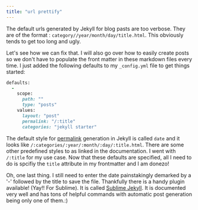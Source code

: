 ```yaml
---
title: "url prettify"
---
```

The default urls generated by Jekyll for blog pasts are too verbose. They are of the format : `category//year/month/day/title.html`. This obviously tends to get too long and ugly.

Let's see how we can fix that. I will also go over how to easily create posts so we don't have to populate the front matter in these markdown files every time. I just added the following defaults to my `_config.yml` file to get things started:


```ruby
defaults:
  -
    scope:
      path: ""
      type: "posts"
    values:
      layout: "post"
      permalink: "/:title"
      categories: "jekyll starter"
```

The default style for [permalink](https://jekyllrb.com/docs/permalinks/) generation in Jekyll is called `date` and it looks like `/:categories/:year/:month/:day/:title.html`. There are some other predefined styles to as linked in the documentation. I went with `/:title` for my use case. Now that these defaults are specified, all I need to do is spcifiy the `title` attribute in my frontmatter and I am donezo!

Oh, one last thing. I still need to enter the date painstakingly demarked by a '-' followed by the title to save the file. Thankfully there is a handy plugin available! (Yay!! For Sublime). It is called [Sublime Jekyll](http://sublime-jekyll.readthedocs.io/en/latest/). It is documented very well and has tons of helpful commands with automatic post generation being only one of them.:)